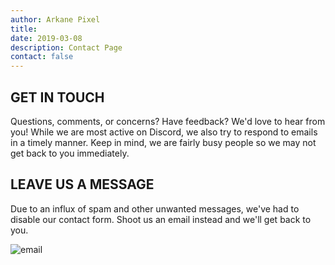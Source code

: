 ```yaml
---
author: Arkane Pixel
title: 
date: 2019-03-08
description: Contact Page
contact: false
---
```


## GET IN TOUCH

Questions, comments, or concerns? Have feedback? We'd love to hear from you! While we are most active on Discord, we also try to respond to emails in a timely manner. Keep in mind, we are fairly busy people so we may not get back to you immediately.

## LEAVE US A MESSAGE

Due to an influx of spam and other unwanted messages, we've had to disable our contact form. Shoot us an email instead and we'll get back to you.

![email](/images/email.png)